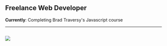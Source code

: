

## Freelance Web Developer                                                                     
**Currently**: Completing Brad Traversy's Javascript course    



---
![](https://cdn.dribbble.com/users/2056345/screenshots/16392429/media/69eaab518cb9d6e2629746654fef9359.png)
---









